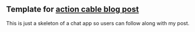 ## Template for [action cable blog post](http://blog.tomyancey.me/jekyll/update/2016/07/07/action-cable-chat-two)

This is just a skeleton of a chat app so users can follow along with my post.
